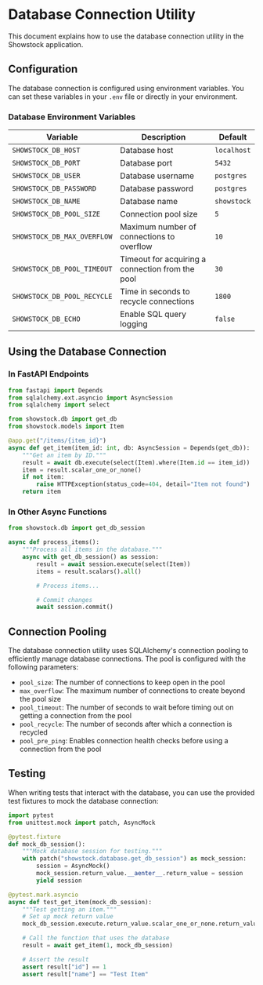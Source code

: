 # Database Connection Utility

This document explains how to use the database connection utility in the Showstock application.

## Configuration

The database connection is configured using environment variables. You can set these variables in your `.env` file or directly in your environment.

### Database Environment Variables

| Variable | Description | Default |
|----------|-------------|---------|
| `SHOWSTOCK_DB_HOST` | Database host | `localhost` |
| `SHOWSTOCK_DB_PORT` | Database port | `5432` |
| `SHOWSTOCK_DB_USER` | Database username | `postgres` |
| `SHOWSTOCK_DB_PASSWORD` | Database password | `postgres` |
| `SHOWSTOCK_DB_NAME` | Database name | `showstock` |
| `SHOWSTOCK_DB_POOL_SIZE` | Connection pool size | `5` |
| `SHOWSTOCK_DB_MAX_OVERFLOW` | Maximum number of connections to overflow | `10` |
| `SHOWSTOCK_DB_POOL_TIMEOUT` | Timeout for acquiring a connection from the pool | `30` |
| `SHOWSTOCK_DB_POOL_RECYCLE` | Time in seconds to recycle connections | `1800` |
| `SHOWSTOCK_DB_ECHO` | Enable SQL query logging | `false` |

## Using the Database Connection

### In FastAPI Endpoints

```python
from fastapi import Depends
from sqlalchemy.ext.asyncio import AsyncSession
from sqlalchemy import select

from showstock.db import get_db
from showstock.models import Item

@app.get("/items/{item_id}")
async def get_item(item_id: int, db: AsyncSession = Depends(get_db)):
    """Get an item by ID."""
    result = await db.execute(select(Item).where(Item.id == item_id))
    item = result.scalar_one_or_none()
    if not item:
        raise HTTPException(status_code=404, detail="Item not found")
    return item
```

### In Other Async Functions

```python
from showstock.db import get_db_session

async def process_items():
    """Process all items in the database."""
    async with get_db_session() as session:
        result = await session.execute(select(Item))
        items = result.scalars().all()

        # Process items...

        # Commit changes
        await session.commit()
```

## Connection Pooling

The database connection utility uses SQLAlchemy's connection pooling to efficiently manage database connections. The pool is configured with the following parameters:

- `pool_size`: The number of connections to keep open in the pool
- `max_overflow`: The maximum number of connections to create beyond the pool size
- `pool_timeout`: The number of seconds to wait before timing out on getting a connection from the pool
- `pool_recycle`: The number of seconds after which a connection is recycled
- `pool_pre_ping`: Enables connection health checks before using a connection from the pool

## Testing

When writing tests that interact with the database, you can use the provided test fixtures to mock the database connection:

```python
import pytest
from unittest.mock import patch, AsyncMock

@pytest.fixture
def mock_db_session():
    """Mock database session for testing."""
    with patch("showstock.database.get_db_session") as mock_session:
        session = AsyncMock()
        mock_session.return_value.__aenter__.return_value = session
        yield session

@pytest.mark.asyncio
async def test_get_item(mock_db_session):
    """Test getting an item."""
    # Set up mock return value
    mock_db_session.execute.return_value.scalar_one_or_none.return_value = {"id": 1, "name": "Test Item"}

    # Call the function that uses the database
    result = await get_item(1, mock_db_session)

    # Assert the result
    assert result["id"] == 1
    assert result["name"] == "Test Item"
```
